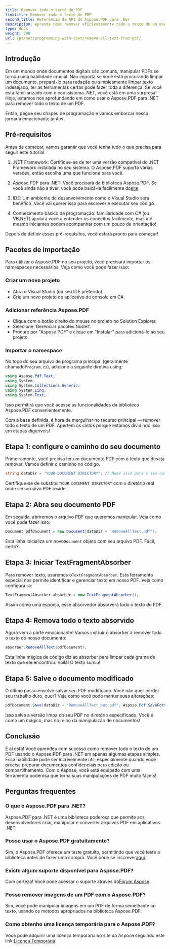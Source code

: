 ```yaml
---
title: Remover todo o texto do PDF
linktitle: Remover todo o texto do PDF
second_title: Referência da API do Aspose.PDF para .NET
description: Aprenda como remover eficientemente todo o texto de um documento PDF usando Aspose.PDF para .NET. Siga nosso guia simples para dominar a manipulação de PDF.
type: docs
weight: 290
url: /pt/net/programming-with-text/remove-all-text-from-pdf/
---
```

## Introdução

Em um mundo onde documentos digitais são comuns, manipular PDFs se tornou uma habilidade crucial. Não importa se você está procurando limpar um documento, prepará-lo para redação ou simplesmente limpar texto indesejado, ter as ferramentas certas pode fazer toda a diferença. Se você está familiarizado com o ecossistema .NET, você está em uma surpresa! Hoje, estamos nos aprofundando em como usar o Aspose.PDF para .NET para remover todo o texto de um PDF. 

Então, pegue seu chapéu de programação e vamos embarcar nessa jornada emocionante juntos!

## Pré-requisitos

Antes de começar, vamos garantir que você tenha tudo o que precisa para seguir este tutorial:

1. .NET Framework: Certifique-se de ter uma versão compatível do .NET Framework instalada no seu sistema. O Aspose.PDF suporta várias versões, então escolha uma que funcione para você.
   
2. Aspose.PDF para .NET: Você precisará da biblioteca Aspose.PDF. Se você ainda não a tiver, você pode baixá-la facilmente do[site](https://releases.aspose.com/pdf/net/).

3. IDE: Um ambiente de desenvolvimento como o Visual Studio será benéfico. Você vai querer isso para escrever e executar seu código.

4. Conhecimento básico de programação: familiaridade com C# (ou VB.NET) ajudará você a entender os conceitos facilmente, mas até mesmo iniciantes podem acompanhar com um pouco de orientação!

Depois de definir esses pré-requisitos, você estará pronto para começar!

## Pacotes de importação

Para utilizar o Aspose.PDF no seu projeto, você precisará importar os namespaces necessários. Veja como você pode fazer isso:

### Criar um novo projeto

- Abra o Visual Studio (ou seu IDE preferido).
- Crie um novo projeto de aplicativo de console em C#.

### Adicionar referência Aspose.PDF

- Clique com o botão direito do mouse no projeto no Solution Explorer.
- Selecione 'Gerenciar pacotes NuGet'.
- Procure por "Aspose.PDF" e clique em "Instalar" para adicioná-lo ao seu projeto.

### Importar o namespace

 No topo do seu arquivo de programa principal (geralmente chamado`Program.cs`), adicione a seguinte diretiva using:

```csharp
using Aspose.Pdf.Text;
using System;
using System.Collections.Generic;
using System.Linq;
using System.Text;
```

Isso permitirá que você acesse as funcionalidades da biblioteca Aspose.PDF convenientemente.

Com a base definida, é hora de mergulhar no recurso principal — remover todo o texto de um PDF. Apertem os cintos porque estamos dividindo isso em etapas digeríveis!

## Etapa 1: configure o caminho do seu documento 

Primeiramente, você precisa ter um documento PDF com o texto que deseja remover. Vamos definir o caminho no código.

```csharp
string dataDir = "YOUR DOCUMENT DIRECTORY"; // Mude isso para o seu caminho
```

 Certifique-se de substituir`YOUR DOCUMENT DIRECTORY` com o diretório real onde seu arquivo PDF reside.

## Etapa 2: Abra seu documento PDF

Em seguida, abriremos o arquivo PDF que queremos manipular. Veja como você pode fazer isso:

```csharp
Document pdfDocument = new Document(dataDir + "RemoveAllText.pdf");
```

 Esta linha inicializa um novo`Document` objeto com seu arquivo PDF. Fácil, certo?

## Etapa 3: Iniciar TextFragmentAbsorber

 Para remover texto, usaremos o`TextFragmentAbsorber`. Esta ferramenta especial nos permite identificar e gerenciar texto em nosso PDF. Veja como configurá-la:

```csharp
TextFragmentAbsorber absorber = new TextFragmentAbsorber();
```

Assim como uma esponja, esse absorvedor absorverá todo o texto do PDF.

## Etapa 4: Remova todo o texto absorvido

Agora vem a parte emocionante! Vamos instruir o absorber a remover todo o texto do nosso documento:

```csharp
absorber.RemoveAllText(pdfDocument);
```

Esta linha mágica de código diz ao absorber para limpar cada grama de texto que ele encontrou. Voilá! O texto sumiu!

## Etapa 5: Salve o documento modificado

O último passo envolve salvar seu PDF modificado. Você não quer perder seu trabalho duro, quer? Veja como você pode manter suas alterações:

```csharp
pdfDocument.Save(dataDir + "RemoveAllText_out.pdf", Aspose.Pdf.SaveFormat.Pdf);
```

Isso salva a versão limpa do seu PDF no diretório especificado. Você é como um mágico, mas no reino da manipulação de documentos!

## Conclusão

E aí está! Você aprendeu com sucesso como remover todo o texto de um PDF usando o Aspose.PDF para .NET em apenas algumas etapas simples. Essa habilidade pode ser incrivelmente útil, especialmente quando você precisa preparar documentos confidenciais para edição ou compartilhamento. Com o Aspose, você está equipado com uma ferramenta poderosa que torna suas manipulações de PDF muito fáceis!

## Perguntas frequentes

### O que é Aspose.PDF para .NET?
Aspose.PDF para .NET é uma biblioteca poderosa que permite aos desenvolvedores criar, manipular e converter arquivos PDF em aplicativos .NET.

### Posso usar o Aspose.PDF gratuitamente?
Sim, o Aspose.PDF oferece um teste gratuito, permitindo que você teste a biblioteca antes de fazer uma compra. Você pode se inscrever[aqui](https://releases.aspose.com/).

### Existe algum suporte disponível para Aspose.PDF?
 Com certeza! Você pode acessar o suporte através do[Fórum Aspose](https://forum.aspose.com/c/pdf/10).

### Posso remover imagens de um PDF com o Aspose.PDF?
Sim, você pode manipular imagens em um PDF de forma semelhante ao texto, usando os métodos apropriados na biblioteca Aspose.PDF.

### Como obtenho uma licença temporária para o Aspose.PDF?
 Você pode adquirir uma licença temporária no site da Aspose seguindo este link:[Licença Temporária](https://purchase.aspose.com/temporary-license/).